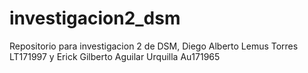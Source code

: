 # investigacion2_dsm
Repositorio para investigacion 2 de DSM, Diego Alberto Lemus Torres LT171997 y Erick Gilberto Aguilar Urquilla Au171965
